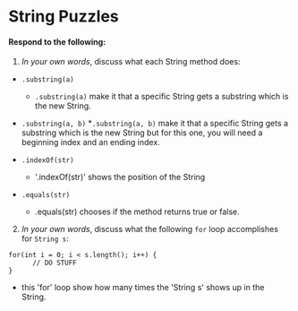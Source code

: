 # String Puzzles
#### Respond to the following:

1. *In your own words*, discuss what each String method does:
  * `.substring(a)`
    * `.substring(a)` make it that a specific String gets a substring which is the new String.

  * `.substring(a, b)`
    *`.substring(a, b)` make it that a specific String gets a substring which is the new String but for this one, you will need a  beginning index and an ending index.


  * `.indexOf(str)`
    * '.indexOf(str)' shows the position of the String

  * `.equals(str)`
    * .equals(str) chooses if the method returns true or false.


2. *In your own words*, discuss what the following `for` loop accomplishes for `String s`:
```
for(int i = 0; i < s.length(); i++) {
      // DO STUFF
}
```
  * this 'for' loop show how many times the 'String s' shows up in the String.
